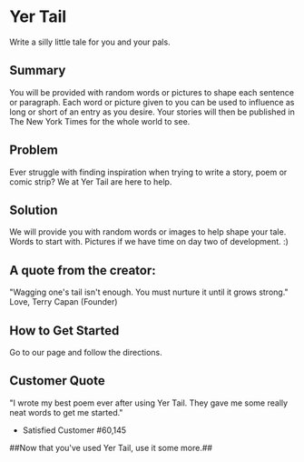 # Yer Tail #
Write a silly little tale for you and your pals. 

## Summary ##
You will be provided with random words or pictures to shape each sentence or paragraph. Each word or picture given to you can
be used to influence as long or short of an entry as you desire. Your stories will then be published in The New York Times for the whole world to see.

## Problem ##
Ever struggle with finding inspiration when trying to write a story, poem or comic strip? We at Yer Tail are here to help.

## Solution ##
We will provide you with random words or images to help shape your tale. Words to start with. Pictures if we have time on day two of development. :)

## A quote from the creator: ##
"Wagging one's tail isn't enough. You must nurture it until it grows strong."
  Love, Terry Capan (Founder)

## How to Get Started ##
Go to our page and follow the directions.

## Customer Quote ##
"I wrote my best poem ever after using Yer Tail. They gave me some really neat words to get me started."
  - Satisfied Customer #60,145


##Now that you've used Yer Tail, use it some more.##


<!-- 
> This material was originally posted [here](http://www.quora.com/What-is-Amazons-approach-to-product-development-and-product-management). It is reproduced here for posterities sake.

There is an approach called "working backwards" that is widely used at Amazon. They work backwards from the customer, rather than starting with an idea for a product and trying to bolt customers onto it. While working backwards can be applied to any specific product decision, using this approach is especially important when developing new products or features.

For new initiatives a product manager typically starts by writing an internal press release announcing the finished product. The target audience for the press release is the new/updated product's customers, which can be retail customers or internal users of a tool or technology. Internal press releases are centered around the customer problem, how current solutions (internal or external) fail, and how the new product will blow away existing solutions.

If the benefits listed don't sound very interesting or exciting to customers, then perhaps they're not (and shouldn't be built). Instead, the product manager should keep iterating on the press release until they've come up with benefits that actually sound like benefits. Iterating on a press release is a lot less expensive than iterating on the product itself (and quicker!).

If the press release is more than a page and a half, it is probably too long. Keep it simple. 3-4 sentences for most paragraphs. Cut out the fat. Don't make it into a spec. You can accompany the press release with a FAQ that answers all of the other business or execution questions so the press release can stay focused on what the customer gets. My rule of thumb is that if the press release is hard to write, then the product is probably going to suck. Keep working at it until the outline for each paragraph flows. 

Oh, and I also like to write press-releases in what I call "Oprah-speak" for mainstream consumer products. Imagine you're sitting on Oprah's couch and have just explained the product to her, and then you listen as she explains it to her audience. That's "Oprah-speak", not "Geek-speak".

Once the project moves into development, the press release can be used as a touchstone; a guiding light. The product team can ask themselves, "Are we building what is in the press release?" If they find they're spending time building things that aren't in the press release (overbuilding), they need to ask themselves why. This keeps product development focused on achieving the customer benefits and not building extraneous stuff that takes longer to build, takes resources to maintain, and doesn't provide real customer benefit (at least not enough to warrant inclusion in the press release).
 -->
